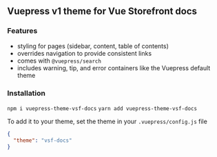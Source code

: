 ## Vuepress v1 theme for Vue Storefront docs

### Features

- styling for pages (sidebar, content, table of contents)
- overrides navigation to provide consistent links
- comes with `@vuepress/search`
- includes warning, tip, and error containers like the Vuepress default theme

### Installation

`npm i vuepress-theme-vsf-docs`
`yarn add vuepress-theme-vsf-docs`

To add it to your theme, set the theme in your `.vuepress/config.js` file

```json
{
  "theme": "vsf-docs"
}
```

